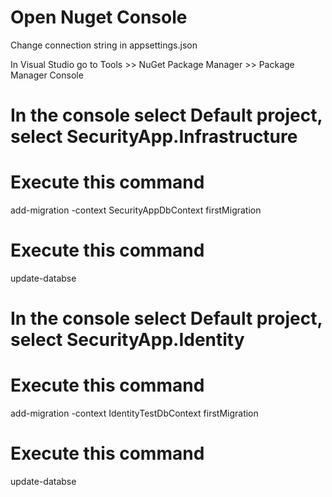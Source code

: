 # Open Nuget Console

Change connection string in appsettings.json

In Visual Studio go to Tools >> NuGet Package Manager >> Package Manager Console


# In the console select Default project, select SecurityApp.Infrastructure

# Execute this command
add-migration -context SecurityAppDbContext firstMigration


# Execute this command
update-databse


# In the console select Default project, select SecurityApp.Identity

# Execute this command
add-migration -context IdentityTestDbContext firstMigration


# Execute this command
update-databse

